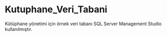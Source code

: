 # Kutuphane_Veri_Tabani
Kütüphane yönetimi için örnek veri tabanı
SQL Server Management Studio kullanılmıştır.

